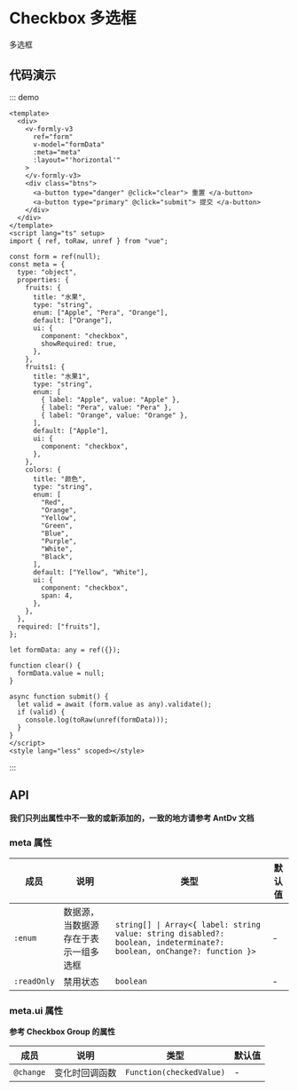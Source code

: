 # Checkbox 多选框

多选框

## 代码演示

::: demo

```vue
<template>
  <div>
    <v-formly-v3
      ref="form"
      v-model="formData"
      :meta="meta"
      :layout="'horizontal'"
    >
    </v-formly-v3>
    <div class="btns">
      <a-button type="danger" @click="clear"> 重置 </a-button>
      <a-button type="primary" @click="submit"> 提交 </a-button>
    </div>
  </div>
</template>
<script lang="ts" setup>
import { ref, toRaw, unref } from "vue";

const form = ref(null);
const meta = {
  type: "object",
  properties: {
    fruits: {
      title: "水果",
      type: "string",
      enum: ["Apple", "Pera", "Orange"],
      default: ["Orange"],
      ui: {
        component: "checkbox",
        showRequired: true,
      },
    },
    fruits1: {
      title: "水果1",
      type: "string",
      enum: [
        { label: "Apple", value: "Apple" },
        { label: "Pera", value: "Pera" },
        { label: "Orange", value: "Orange" },
      ],
      default: ["Apple"],
      ui: {
        component: "checkbox",
      },
    },
    colors: {
      title: "颜色",
      type: "string",
      enum: [
        "Red",
        "Orange",
        "Yellow",
        "Green",
        "Blue",
        "Purple",
        "White",
        "Black",
      ],
      default: ["Yellow", "White"],
      ui: {
        component: "checkbox",
        span: 4,
      },
    },
  },
  required: ["fruits"],
};

let formData: any = ref({});

function clear() {
  formData.value = null;
}

async function submit() {
  let valid = await (form.value as any).validate();
  if (valid) {
    console.log(toRaw(unref(formData)));
  }
}
</script>
<style lang="less" scoped></style>
```

:::

## API

**我们只列出属性中不一致的或新添加的，一致的地方请参考 AntDv 文档**

### meta 属性

| 成员        | 说明                                 | 类型                                                                                                                  | 默认值 |
| ----------- | ------------------------------------ | --------------------------------------------------------------------------------------------------------------------- | ------ |
| `:enum`     | 数据源，当数据源存在于表示一组多选框 | `string[] \| Array<{ label: string value: string disabled?: boolean, indeterminate?: boolean, onChange?: function }>` | -      |
| `:readOnly` | 禁用状态                             | `boolean`                                                                                                             | -      |

### meta.ui 属性

**参考 Checkbox Group 的属性**

| 成员      | 说明           | 类型                     | 默认值 |
| --------- | -------------- | ------------------------ | ------ |
| `@change` | 变化时回调函数 | `Function(checkedValue)` | -      |
